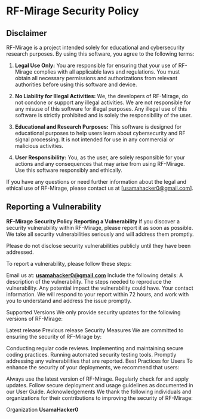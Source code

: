 # RF-Mirage Security Policy

## Disclaimer

RF-Mirage is a project intended solely for educational and cybersecurity research purposes. By using this software, you agree to the following terms:

1. **Legal Use Only:** You are responsible for ensuring that your use of RF-Mirage complies with all applicable laws and regulations. You must obtain all necessary permissions and authorizations from relevant authorities before using this software and device.

2. **No Liability for Illegal Activities:** We, the developers of RF-Mirage, do not condone or support any illegal activities. We are not responsible for any misuse of this software for illegal purposes. Any illegal use of this software is strictly prohibited and is solely the responsibility of the user.

3. **Educational and Research Purposes:** This software is designed for educational purposes to help users learn about cybersecurity and RF signal processing. It is not intended for use in any commercial or malicious activities.

4. **User Responsibility:** You, as the user, are solely responsible for your actions and any consequences that may arise from using RF-Mirage. Use this software responsibly and ethically.

If you have any questions or need further information about the legal and ethical use of RF-Mirage, please contact us at [usamahacker0@gmail.com].

## Reporting a Vulnerability

**RF-Mirage Security Policy**
**Reporting a Vulnerability**
If you discover a security vulnerability within RF-Mirage, please report it as soon as possible. We take all security vulnerabilities seriously and will address them promptly.

Please do not disclose security vulnerabilities publicly until they have been addressed.

To report a vulnerability, please follow these steps:

Email us at: **usamahacker0@gmail.com**
Include the following details:
A description of the vulnerability.
The steps needed to reproduce the vulnerability.
Any potential impact the vulnerability could have.
Your contact information.
We will respond to your report within 72 hours, and work with you to understand and address the issue promptly.

Supported Versions
We only provide security updates for the following versions of RF-Mirage:

Latest release
Previous release
Security Measures
We are committed to ensuring the security of RF-Mirage by:

Conducting regular code reviews.
Implementing and maintaining secure coding practices.
Running automated security testing tools.
Promptly addressing any vulnerabilities that are reported.
Best Practices for Users
To enhance the security of your deployments, we recommend that users:

Always use the latest version of RF-Mirage.
Regularly check for and apply updates.
Follow secure deployment and usage guidelines as documented in our User Guide.
Acknowledgements
We thank the following individuals and organizations for their contributions to improving the security of RF-Mirage:

Organization **UsamaHacker0**
